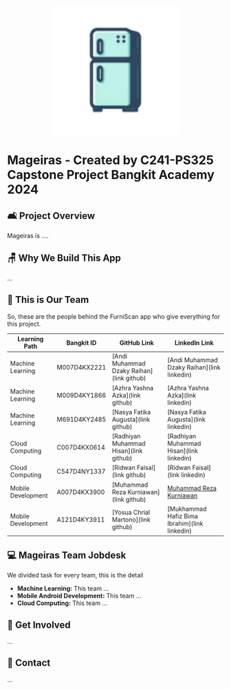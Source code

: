 <div align="center">
  <img src="logo_app.png" alt="Mageiras" width="300">
</div>

# Mageiras - Created by C241-PS325 Capstone Project Bangkit Academy 2024 



## 🛋️ Project Overview

Mageiras is ....

## 🪑 Why We Build This App

...

## 🦾 This is Our Team

So, these are the people behind the FurniScan app who give everything for this project.

| Learning Path                         | Bangkit ID    | GitHub Link                | LinkedIn Link                          |
|------------------------------|---------------|-----------------------|-----------------------------------|
| Machine Learning        | M007D4KX2221   | [Andi Muhammad Dzaky Raihan](link github) | [Andi Muhammad Dzaky Raihan](link linkedin)      |
| Machine Learning             | M009D4KY1866   | [Azhra Yashna Azka](link github) | [Azhra Yashna Azka](link linkedin)      |
| Machine Learning             | M691D4KY2485   | [Nasya Fatika Augusta](link github) | [Nasya Fatika Augusta](link linkedin)      |
| Cloud Computing    | C007D4KX0614   | [Radhiyan Muhammad Hisan](link github) | [Radhiyan Muhammad Hisan](link linkedin)      |
| Cloud Computing      | C547D4NY1337   | [Ridwan Faisal](link github) | [Ridwan Faisal](link linkedin)      |
| Mobile Development      | A007D4KX3900   | [Muhammad Reza Kurniawan](link github) | [Muhammad Reza Kurniawan](www.linkedin.com/in/m-reza-kurnia)      |
| Mobile Development | A121D4KY3911   | [Yosua Chrial Martono](link github) | [Mukhammad Hafiz Bima Ibrahim](link linkedin)      |

## 💻 Mageiras Team Jobdesk

We divided task for every team, this is the detail

- **Machine Learning:** This team ...
- **Mobile Android Development:** This team ...
- **Cloud Computing:** This team ...

## 🤝 Get Involved

...

## 💌 Contact

...
